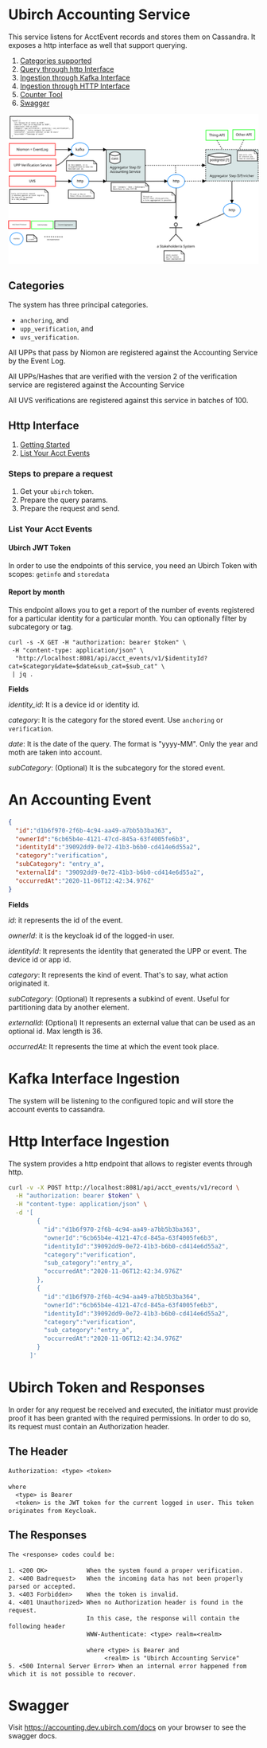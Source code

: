 # Ubirch Accounting Service

This service listens for AcctEvent records and stores them on Cassandra. It exposes a http interface as well that support querying.

1. [Categories supported](#categories)
2. [Query through http Interface](#http-interface)
3. [Ingestion through Kafka Interface](#kafka-interface-ingestion)
4. [Ingestion through HTTP Interface](#http-interface-ingestion)
5. [Counter Tool](counter/README.md)
6. [Swagger](#swagger)

![General System](./acct_events_v3.svg)

## Categories

The system has three principal categories. 

- `anchoring`, and 
- `upp_verification`, and 
- `uvs_verification`.

All UPPs that pass by Niomon are registered against the Accounting Service by the Event Log.

All UPPs/Hashes that are verified with the version 2 of the verification service are registered against the Accounting Service

All UVS verifications are registered against this service in batches of 100.

## Http Interface

1. [Getting Started](#steps-to-prepare-a-request)
2. [List Your Acct Events](#list-your-acct-events)

### Steps to prepare a request

1. Get your `ubirch` token.
2. Prepare the query params.
3. Prepare the request and send.

### List Your Acct Events

#### Ubirch JWT Token

In order to use the endpoints of this service, you need an Ubirch Token with scopes: `getinfo` and `storedata`

#### Report by month

This endpoint allows you to get a report of the number of events registered for a particular identity for a particular month. You can optionally filter by subcategory or tag.

```shell script
curl -s -X GET -H "authorization: bearer $token" \
 -H "content-type: application/json" \
  "http://localhost:8081/api/acct_events/v1/$identityId?cat=$category&date=$date&sub_cat=$sub_cat" \
 | jq .
```

**Fields**

_identity_id_: It is a device id or identity id. 

_category_: It is the category for the stored event. Use `anchoring` or `verification`.

_date_: It is the date of the query. The format is "yyyy-MM". Only the year and moth are taken into account.

_subCategory_: (Optional) It is the subcategory for the stored event.


# An Accounting Event

```json
{
  "id":"d1b6f970-2f6b-4c94-aa49-a7bb5b3ba363",
  "ownerId":"6cb65b4e-4121-47cd-845a-63f4005fe6b3",
  "identityId":"39092dd9-0e72-41b3-b6b0-cd414e6d55a2",
  "category":"verification",
  "subCategory": "entry_a",
  "externalId": "39092dd9-0e72-41b3-b6b0-cd414e6d55a2",
  "occurredAt":"2020-11-06T12:42:34.976Z"
}
```

**Fields**

_id_: it represents the id of the event.

_ownerId_: it is the keycloak id of the logged-in user.

_identityId_: It represents the identity that generated the UPP or event. The device id or app id.

_category_: It represents the kind of event. That's to say, what action originated it.

_subCategory_: (Optional) It represents a subkind of event. Useful for partitioning data by another element.

_externalId_: (Optional) It represents an external value that can be used as an optional id. Max length is 36.

_occurredAt_: It represents the time at which the event took place.

# Kafka Interface Ingestion

The system will be listening to the configured topic and will store the account events to cassandra. 

# Http Interface Ingestion

The system provides a http endpoint that allows to register events through http. 

```bash
curl -v -X POST http://localhost:8081/api/acct_events/v1/record \
  -H "authorization: bearer $token" \
  -H "content-type: application/json" \
  -d '[
        {
          "id":"d1b6f970-2f6b-4c94-aa49-a7bb5b3ba363",
          "ownerId":"6cb65b4e-4121-47cd-845a-63f4005fe6b3",
          "identityId":"39092dd9-0e72-41b3-b6b0-cd414e6d55a2",
          "category":"verification",
          "sub_category":"entry_a",
          "occurredAt":"2020-11-06T12:42:34.976Z"
        },
        {
          "id":"d1b6f970-2f6b-4c94-aa49-a7bb5b3ba364",
          "ownerId":"6cb65b4e-4121-47cd-845a-63f4005fe6b3",
          "identityId":"39092dd9-0e72-41b3-b6b0-cd414e6d55a2",
          "category":"verification",
          "sub_category":"entry_a",
          "occurredAt":"2020-11-06T12:42:34.976Z"
        }
      ]'
```

# Ubirch Token and Responses

In order for any request be received and executed, the initiator must provide proof it has been granted with the required permissions.
In order to do so, its request must contain an Authorization header.

## The Header

```
Authorization: <type> <token>

where 
  <type> is Bearer
  <token> is the JWT token for the current logged in user. This token originates from Keycloak.
``` 

## The Responses

```
The <response> codes could be:

1. <200 OK>           When the system found a proper verification.
2. <400 Badrequest>   When the incoming data has not been properly parsed or accepted.            
3. <403 Forbidden>    When the token is invalid.
4. <401 Unauthorized> When no Authorization header is found in the request.
                      In this case, the response will contain the following header 
                      WWW-Authenticate: <type> realm=<realm>
                      
                      where <type> is Bearer and
                           <realm> is "Ubirch Accounting Service"
5. <500 Internal Server Error> When an internal error happened from which it is not possible to recover.
```

# Swagger

Visit https://accounting.dev.ubirch.com/docs on your browser to see the swagger docs.
